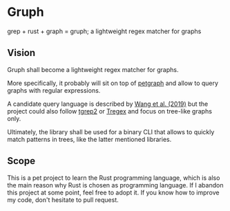 # Gruph
grep + rust + graph =  gruph; a lightweight regex matcher for graphs

## Vision 

Gruph shall become a lightweight regex matcher for graphs. 

More specifically, it probably will sit on top of [petgraph](https://github.com/petgraph/petgraph) and allow to query graphs with regular expressions. 

A candidate query language is described by [Wang et al. (2019)](https://arxiv.org/pdf/1904.11653.pdf) but the project could also follow [tgrep2](https://web.stanford.edu/dept/linguistics/corpora/cas-tut-tgrep.html) or [Tregex](https://nlp.stanford.edu/software/tregex.html) and focus on tree-like graphs only. 

Ultimately, the library shall be used for a binary CLI that allows to quickly match patterns in trees, like the latter mentioned libraries. 

## Scope 

This is a pet project to learn the Rust programming language, which is also the main reason why Rust is chosen as programming language. If I abandon this project at some point, feel free to adopt it. If you know how to improve my code, don't hesitate to pull request. 

